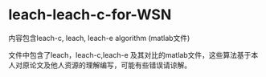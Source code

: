 # leach-leach-c-for-WSN
内容包含leach-c, leach, leach-e algorithm (matlab文件)

文件中包含了leach，leach-c,leach-e 及其对比的matlab文件，这些算法基于本人对原论文及他人资源的理解编写，可能有些错误请谅解。
